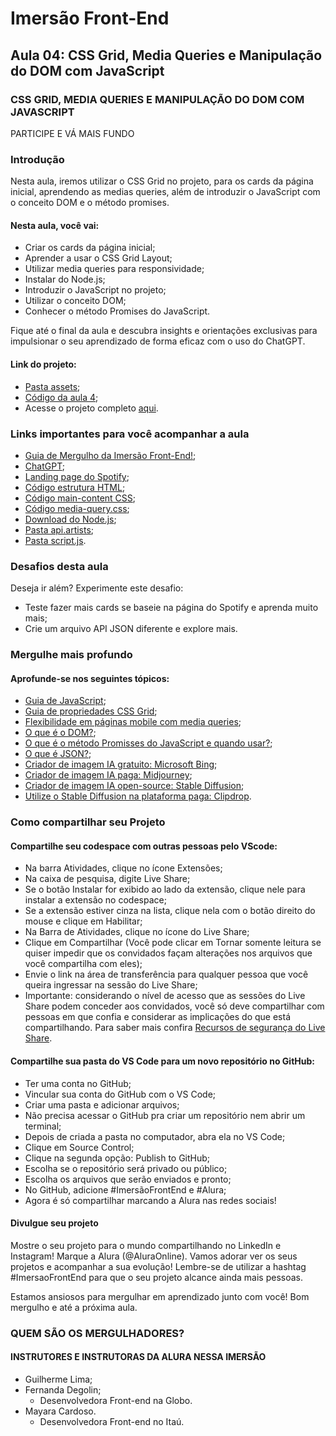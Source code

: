 # Imersão Front-End

## Aula 04: CSS Grid, Media Queries e Manipulação do DOM com JavaScript

### CSS GRID, MEDIA QUERIES E MANIPULAÇÃO DO DOM COM JAVASCRIPT
PARTICIPE E VÁ MAIS FUNDO

### Introdução

Nesta aula, iremos utilizar o CSS Grid no projeto, para os cards da página inicial, aprendendo as medias queries, além de introduzir o JavaScript com o conceito DOM e o método promises.

#### Nesta aula, você vai:
- Criar os cards da página inicial;
- Aprender a usar o CSS Grid Layout;
- Utilizar media queries para responsividade;
- Instalar do Node.js;
- Introduzir o JavaScript no projeto;
- Utilizar o conceito DOM;
- Conhecer o método Promises do JavaScript.

Fique até o final da aula e descubra insights e orientações exclusivas para impulsionar o seu aprendizado de forma eficaz com o uso do ChatGPT.

#### Link do projeto:
- [Pasta assets](https://drive.google.com/drive/folders/1VveWX0Lcxf6CV6NgNiJLNcp1gAbl6H05);
- [Código da aula 4](https://github.com/RodrigoHarder/imersao-frontend/tree/main/spotify-imersao-alura-aula-04);
- Acesse o projeto completo [aqui](https://github.com/alura-cursos/spotify-imersao/tree/main).

### Links importantes para você acompanhar a aula
- [Guia de Mergulho da Imersão Front-End!](https://grupoalura.notion.site/Imers-o-Front-End-Guia-de-Mergulho-53f23a8a959e43608524e08b22c585b9);
- [ChatGPT](https://chat.openai.com/);
- [Landing page do Spotify](https://open.spotify.com/intl-pt);
- [Código estrutura HTML](https://github.com/alura-cursos/spotify-imersao/blob/main/spotify-imersao/index.html);
- [Código main-content CSS](https://github.com/alura-cursos/spotify-imersao/blob/main/spotify-imersao/src/styles/main-content.css);
- [Código media-query.css](https://github.com/alura-cursos/spotify-imersao/blob/main/spotify-imersao/src/styles/media-query.css);
- [Download do Node.js](https://nodejs.org/en/download);
- [Pasta api.artists](https://github.com/alura-cursos/spotify-imersao/blob/main/spotify-imersao/api-artists/artists.json);
- [Pasta script.js](https://github.com/alura-cursos/spotify-imersao/blob/main/spotify-imersao/script.js).

### Desafios desta aula
Deseja ir além? Experimente este desafio:
- Teste fazer mais cards se baseie na página do Spotify e aprenda muito mais;
- Crie um arquivo API JSON diferente e explore mais.

### Mergulhe mais profundo 
#### Aprofunde-se nos seguintes tópicos:
- [Guia de JavaScript](https://www.alura.com.br/artigos/javascript?_gl=1*8hyiy2*_ga*MTY3NTIzMTcyNC4xNjk5NzM1NjE0*_ga_1EPWSW3PCS*MTcwNjU1NjIyNS4zNi4xLjE3MDY1NTc2NzQuMC4wLjA.*_fplc*MXgwaE5ZdyUyRmhTSWgyVzU0RFVZcCUyRlg1MlUwQURmMiUyRlhZd29YSFYlMkJvcktJbVRWVzJFdEdod2xueHglMkI4N0VCczNjRldRM2JqQ3pkRm9aUXU2c1Z1RW5CVkJzanBVUE1hODljUEdQNyUyQjA1dE5pdDFoTFdTQjFrNSUyQm54UTAzalElM0QlM0Q.);
- [Guia de propriedades CSS Grid](https://www.alura.com.br/artigos/css-grid-guia-propriedades-grid-container-grid-item?_gl=1*8hyiy2*_ga*MTY3NTIzMTcyNC4xNjk5NzM1NjE0*_ga_1EPWSW3PCS*MTcwNjU1NjIyNS4zNi4xLjE3MDY1NTc2NzQuMC4wLjA.*_fplc*MXgwaE5ZdyUyRmhTSWgyVzU0RFVZcCUyRlg1MlUwQURmMiUyRlhZd29YSFYlMkJvcktJbVRWVzJFdEdod2xueHglMkI4N0VCczNjRldRM2JqQ3pkRm9aUXU2c1Z1RW5CVkJzanBVUE1hODljUEdQNyUyQjA1dE5pdDFoTFdTQjFrNSUyQm54UTAzalElM0QlM0Q.);
- [Flexibilidade em páginas mobile com media queries](https://www.alura.com.br/artigos/flexibilidade-em-paginas-para-dispositivos-moveis-com-media-queries?_gl=1*tquj15*_ga*MTY3NTIzMTcyNC4xNjk5NzM1NjE0*_ga_1EPWSW3PCS*MTcwNjU1NjIyNS4zNi4xLjE3MDY1NTc2NzQuMC4wLjA.*_fplc*MXgwaE5ZdyUyRmhTSWgyVzU0RFVZcCUyRlg1MlUwQURmMiUyRlhZd29YSFYlMkJvcktJbVRWVzJFdEdod2xueHglMkI4N0VCczNjRldRM2JqQ3pkRm9aUXU2c1Z1RW5CVkJzanBVUE1hODljUEdQNyUyQjA1dE5pdDFoTFdTQjFrNSUyQm54UTAzalElM0QlM0Q.);
- [O que é o DOM?](https://www.alura.com.br/artigos/o-que-e-o-dom?_gl=1*1w4nqx8*_ga*MTY3NTIzMTcyNC4xNjk5NzM1NjE0*_ga_1EPWSW3PCS*MTcwNjU1NjIyNS4zNi4xLjE3MDY1NTc2NzQuMC4wLjA.*_fplc*MXgwaE5ZdyUyRmhTSWgyVzU0RFVZcCUyRlg1MlUwQURmMiUyRlhZd29YSFYlMkJvcktJbVRWVzJFdEdod2xueHglMkI4N0VCczNjRldRM2JqQ3pkRm9aUXU2c1Z1RW5CVkJzanBVUE1hODljUEdQNyUyQjA1dE5pdDFoTFdTQjFrNSUyQm54UTAzalElM0QlM0Q.);
- [O que é o método Promisses do JavaScript e quando usar?](https://www.alura.com.br/artigos/async-await-no-javascript-o-que-e-e-quando-usar?_gl=1*zjru7z*_ga*MTY3NTIzMTcyNC4xNjk5NzM1NjE0*_ga_1EPWSW3PCS*MTcwNjU1NjIyNS4zNi4xLjE3MDY1NTc2NzQuMC4wLjA.*_fplc*MXgwaE5ZdyUyRmhTSWgyVzU0RFVZcCUyRlg1MlUwQURmMiUyRlhZd29YSFYlMkJvcktJbVRWVzJFdEdod2xueHglMkI4N0VCczNjRldRM2JqQ3pkRm9aUXU2c1Z1RW5CVkJzanBVUE1hODljUEdQNyUyQjA1dE5pdDFoTFdTQjFrNSUyQm54UTAzalElM0QlM0Q.);
- [O que é JSON?](https://www.alura.com.br/artigos/o-que-e-json?_gl=1*2ptszh*_ga*MTY3NTIzMTcyNC4xNjk5NzM1NjE0*_ga_1EPWSW3PCS*MTcwNjU1NjIyNS4zNi4xLjE3MDY1NTc2NzQuMC4wLjA.*_fplc*MXgwaE5ZdyUyRmhTSWgyVzU0RFVZcCUyRlg1MlUwQURmMiUyRlhZd29YSFYlMkJvcktJbVRWVzJFdEdod2xueHglMkI4N0VCczNjRldRM2JqQ3pkRm9aUXU2c1Z1RW5CVkJzanBVUE1hODljUEdQNyUyQjA1dE5pdDFoTFdTQjFrNSUyQm54UTAzalElM0QlM0Q.);
- [Criador de imagem IA gratuito: Microsoft Bing](https://www.bing.com/images/create?cc=br);
- [Criador de imagem IA paga: Midjourney](https://www.midjourney.com/);
- [Criador de imagem IA open-source: Stable Diffusion](https://stability.ai/);
- [Utilize o Stable Diffusion na plataforma paga: Clipdrop](https://clipdrop.co/).
  
### Como compartilhar seu Projeto
#### Compartilhe seu codespace com outras pessoas pelo VScode:
- Na barra Atividades, clique no ícone Extensões;
- Na caixa de pesquisa, digite Live Share;
- Se o botão Instalar for exibido ao lado da extensão, clique nele para instalar a extensão no codespace;
- Se a extensão estiver cinza na lista, clique nela com o botão direito do mouse e clique em Habilitar;
- Na Barra de Atividades, clique no ícone do Live Share;
- Clique em Compartilhar (Você pode clicar em Tornar somente leitura se quiser impedir que os convidados façam alterações nos arquivos que você compartilha com eles);
- Envie o link na área de transferência para qualquer pessoa que você queira ingressar na sessão do Live Share;
- Importante: considerando o nível de acesso que as sessões do Live Share podem conceder aos convidados, você só deve compartilhar com pessoas em que confia e considerar as implicações do que está compartilhando. Para saber mais confira [Recursos de segurança do Live Share](https://learn.microsoft.com/en-us/visualstudio/liveshare/reference/security).

#### Compartilhe sua pasta do VS Code para um novo repositório no GitHub:
- Ter uma conta no GitHub;
- Vincular sua conta do GitHub com o VS Code;
- Criar uma pasta e adicionar arquivos;
- Não precisa acessar o GitHub pra criar um repositório nem abrir um terminal;
- Depois de criada a pasta no computador, abra ela no VS Code;
- Clique em Source Control;
- Clique na segunda opção: Publish to GitHub;
- Escolha se o repositório será privado ou público;
- Escolha os arquivos que serão enviados e pronto;
- No GitHub, adicione #ImersãoFrontEnd e #Alura;
- Agora é só compartilhar marcando a Alura nas redes sociais!

#### Divulgue seu projeto
Mostre o seu projeto para o mundo compartilhando no LinkedIn e Instagram! Marque a Alura (@AluraOnline). Vamos adorar ver os seus projetos e acompanhar a sua evolução! Lembre-se de utilizar a hashtag #ImersaoFrontEnd para que o seu projeto alcance ainda mais pessoas.

Estamos ansiosos para mergulhar em aprendizado junto com você! Bom mergulho e até a próxima aula.

### QUEM SÃO OS MERGULHADORES?
#### INSTRUTORES E INSTRUTORAS DA ALURA NESSA IMERSÃO

- Guilherme Lima;
- Fernanda Degolin;
    - Desenvolvedora Front-end na Globo.
- Mayara Cardoso.
    - Desenvolvedora Front-end no Itaú.
